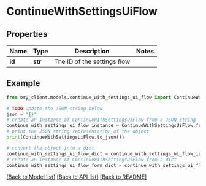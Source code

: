 # ContinueWithSettingsUiFlow


## Properties

Name | Type | Description | Notes
------------ | ------------- | ------------- | -------------
**id** | **str** | The ID of the settings flow | 

## Example

```python
from ory_client.models.continue_with_settings_ui_flow import ContinueWithSettingsUiFlow

# TODO update the JSON string below
json = "{}"
# create an instance of ContinueWithSettingsUiFlow from a JSON string
continue_with_settings_ui_flow_instance = ContinueWithSettingsUiFlow.from_json(json)
# print the JSON string representation of the object
print(ContinueWithSettingsUiFlow.to_json())

# convert the object into a dict
continue_with_settings_ui_flow_dict = continue_with_settings_ui_flow_instance.to_dict()
# create an instance of ContinueWithSettingsUiFlow from a dict
continue_with_settings_ui_flow_form_dict = continue_with_settings_ui_flow.from_dict(continue_with_settings_ui_flow_dict)
```
[[Back to Model list]](../README.md#documentation-for-models) [[Back to API list]](../README.md#documentation-for-api-endpoints) [[Back to README]](../README.md)


